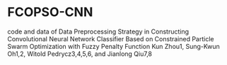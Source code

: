 # FCOPSO-CNN
code and data of
Data Preprocessing Strategy in Constructing Convolutional Neural Network Classifier Based on Constrained Particle Swarm Optimization with Fuzzy Penalty Function
Kun Zhou1, Sung-Kwun Oh1,2, Witold Pedrycz3,4,5,6, and Jianlong Qiu7,8

